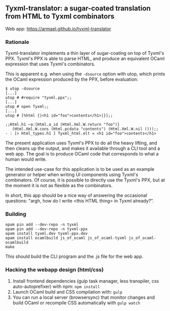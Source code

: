 ## Tyxml-translator: a sugar-coated translation from HTML to Tyxml combinators

Web app: https://armael.github.io/tyxml-translator

### Rationale

Tyxml-translator implements a thin layer of sugar-coating on top of Tyxml's PPX.
Tyxml's PPX is able to parse HTML, and produce an equivalent OCaml expression
that uses Tyxml's combinators.

This is apparent e.g. when using the `-dsource` option with utop, which prints
the OCaml expression produced by the PPX, before evaluation:

```
$ utop -dsource
[...]
utop # #require "tyxml.ppx";;
[...]
utop # open Tyxml;;
[...]
utop # [%html {|<h1 id="foo">contents</h1>|}];;

;;Html.h1 ~a:[Html.a_id (Html.Xml.W.return "foo")]
   (Html.Xml.W.cons (Html.pcdata "contents") (Html.Xml.W.nil ()));;
- : [> Html_types.h1 ] Tyxml_html.elt = <h1 id="foo">contents</h1>
```


The present application uses Tyxml's PPX to do all the heavy lifting, and then
cleans up the output, and makes it available through a CLI tool and a web app.
The goal is to produce OCaml code that corresponds to what a human would write.

The intended use-case for this application is to be used as an example generator
or helper when writing UI components using Tyxml's combinators. Of course, it is
possible to directly use the Tyxml's PPX, but at the moment it is not as
flexible as the combinators.

In short, this app should be a nice way of answering the occasional questions:
"argh, how do I write \<this HTML thing\> in Tyxml already?".

### Building

```
opam pin add --dev-repo -n tyxml
opam pin add --dev-repo -n tyxml-ppx
opam install tyxml.dev tyxml-ppx.dev
opam install ocamlbuild js_of_ocaml js_of_ocaml-tyxml js_of_ocaml-ocamlbuild
make
```

This should build the CLI program and the .js file for the web app.

### Hacking the webapp design (html/css)

1. Install frontend dependencies (gulp task manager, less transpiler, css auto-autoprefixer) with npm: `npm install`
2. Launch OCaml build and CSS compilation with: `gulp`
3. You can run a local server (browsersync) that monitor changes and build OCaml or recompile CSS automatically with `gulp watch`
